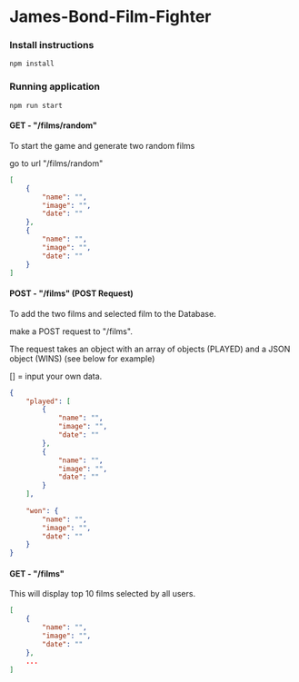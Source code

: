 # James-Bond-Film-Fighter

### Install instructions 
```npm install```

### Running application 
```npm run start```

#### GET - "/films/random"

To start the game and generate two random films

go to url "/films/random"

```JSON
[
    {
        "name": "",
        "image": "",
        "date": ""
    },
    {
        "name": "",
        "image": "",
        "date": ""
    }
]

```

#### POST - "/films" (POST Request)

To add the two films and selected film to the Database.

make a POST request to "/films".

The request takes an object with an array of objects (PLAYED) and a JSON object (WINS) (see below for example) 

[] = input your own data.
```JSON
{
    "played": [
        {
            "name": "",
            "image": "",
            "date": ""
        },
        {
            "name": "",
            "image": "",
            "date": ""
        }
    ],
    
    "won": {
        "name": "",
        "image": "",
        "date": ""
    }
}
```


#### GET - "/films" 

This will display top 10 films selected by all users.

 
 ```JSON
 [
     {
         "name": "",
         "image": "",
         "date": ""
     },
     ...
 ]
 
 ```
